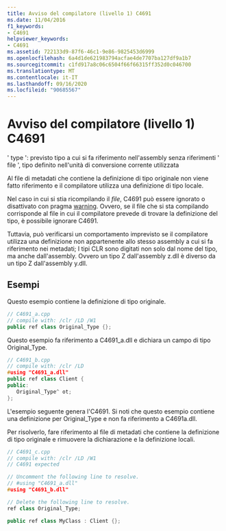 ```yaml
---
title: Avviso del compilatore (livello 1) C4691
ms.date: 11/04/2016
f1_keywords:
- C4691
helpviewer_keywords:
- C4691
ms.assetid: 722133d9-87f6-46c1-9e86-9825453d6999
ms.openlocfilehash: 6a4d1de621983794acfae4de7707ba127df9a1b7
ms.sourcegitcommit: c1fd917a8c06c6504f66f66315ff352d0c046700
ms.translationtype: MT
ms.contentlocale: it-IT
ms.lasthandoff: 09/16/2020
ms.locfileid: "90685567"
---
```

# <a name="compiler-warning-level-1-c4691"></a>Avviso del compilatore (livello 1) C4691

' type ': previsto tipo a cui si fa riferimento nell'assembly senza riferimenti ' file ', tipo definito nell'unità di conversione corrente utilizzata

Al file di metadati che contiene la definizione di tipo originale non viene fatto riferimento e il compilatore utilizza una definizione di tipo locale.

Nel caso in cui si stia ricompilando il *file*, C4691 può essere ignorato o disattivato con pragma [warning](../../preprocessor/warning.md).  Ovvero, se il file che si sta compilando corrisponde al file in cui il compilatore prevede di trovare la definizione del tipo, è possibile ignorare C4691.

Tuttavia, può verificarsi un comportamento imprevisto se il compilatore utilizza una definizione non appartenente allo stesso assembly a cui si fa riferimento nei metadati; I tipi CLR sono digitati non solo dal nome del tipo, ma anche dall'assembly.  Ovvero un tipo Z dall'assembly z.dll è diverso da un tipo Z dall'assembly y.dll.

## <a name="examples"></a>Esempi

Questo esempio contiene la definizione di tipo originale.

```cpp
// C4691_a.cpp
// compile with: /clr /LD /W1
public ref class Original_Type {};
```

Questo esempio fa riferimento a C4691_a.dll e dichiara un campo di tipo Original_Type.

```cpp
// C4691_b.cpp
// compile with: /clr /LD
#using "C4691_a.dll"
public ref class Client {
public:
   Original_Type^ ot;
};
```

L'esempio seguente genera l'C4691.  Si noti che questo esempio contiene una definizione per Original_Type e non fa riferimento a C4691a.dll.

Per risolverlo, fare riferimento al file di metadati che contiene la definizione di tipo originale e rimuovere la dichiarazione e la definizione locali.

```cpp
// C4691_c.cpp
// compile with: /clr /LD /W1
// C4691 expected

// Uncomment the following line to resolve.
// #using "C4691_a.dll"
#using "C4691_b.dll"

// Delete the following line to resolve.
ref class Original_Type;

public ref class MyClass : Client {};
```
